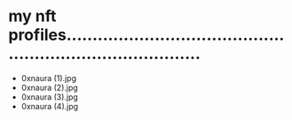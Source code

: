 # my nft profiles...............................................................................
- 0xnaura (1).jpg
- 0xnaura (2).jpg
- 0xnaura (3).jpg
- 0xnaura (4).jpg

